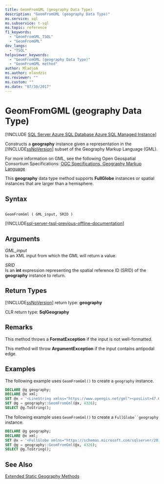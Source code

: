 ```yaml
---
title: GeomFromGML (geography Data Type)
description: "GeomFromGML (geography Data Type)"
ms.service: sql
ms.subservice: t-sql
ms.topic: reference
f1_keywords: 
  - "GeomFromGML_TSQL"
  - "GeomFromGML"
dev_langs: 
  - "TSQL"
helpviewer_keywords: 
  - "GeomFromGML (geography Data Type)"
  - "GeomFromGML method"
author: MladjoA
ms.author: mlandzic 
ms.reviewer: ""
ms.custom: ""
ms.date: "07/30/2017"
---
```


# GeomFromGML (geography Data Type)

[!INCLUDE [SQL Server Azure SQL Database Azure SQL Managed Instance](../../includes/applies-to-version/sql-asdb-asdbmi.md)]

Constructs a **geography** instance given a representation in the [!INCLUDE[ssNoVersion](../../includes/ssnoversion-md.md)] subset of the Geography Markup Language (GML).
  
For more information on GML, see the following Open Geospatial Consortium Specifications: [OGC Specifications, Geography Markup Language](https://go.microsoft.com/fwlink/?LinkId=93629)
  
This **geography** data type method supports **FullGlobe** instances or spatial instances that are larger than a hemisphere.
  
## Syntax  
  
```  
  
GeomFromGml ( GML_input, SRID )  
```  
  
[!INCLUDE[sql-server-tsql-previous-offline-documentation](../../includes/sql-server-tsql-previous-offline-documentation.md)]

## Arguments
 *GML_input*  
 Is an XML input from which the GML will return a value.  
  
 *SRID*  
 Is an **int** expression representing the spatial reference ID (SRID) of the **geography** instance to return.  
  
## Return Types  
 [!INCLUDE[ssNoVersion](../../includes/ssnoversion-md.md)] return type: **geography**  
  
 CLR return type: **SqlGeography**  
  
## Remarks  
 This method throws a **FormatException** if the input is not well-formatted.  
  
 This method will throw **ArgumentException** if the input contains antipodal edge.  
  
## Examples  
 The following example uses `GeomFromGml()` to create a `geography` instance.  
  
```sql
DECLARE @g geography;  
DECLARE @x xml;  
SET @x = '<LineString xmlns="https://www.opengis.net/gml"><posList>47.656 -122.36 47.656 -122.343</posList></LineString>';  
SET @g = geography::GeomFromGml(@x, 4326);  
SELECT @g.ToString();  
```  
  
 The following example uses `GeomFromGml()` to create a `FullGlobe``geography` instance.  
  
```sql
DECLARE @g geography;  
DECLARE @x xml;  
SET @x = '<FullGlobe xmlns="https://schemas.microsoft.com/sqlserver/2011/geography" />';  
SET @g = geography::GeomFromGml(@x, 4326);  
SELECT @g.ToString();  
```  
  
## See Also  
 [Extended Static Geography Methods](../../t-sql/spatial-geography/extended-static-geography-methods.md)  
  
  
